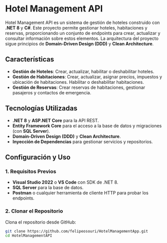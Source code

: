 # Hotel Management API

Hotel Management API es un sistema de gestión de hoteles construido con **.NET 8** y **C#**. Este proyecto permite gestionar hoteles, habitaciones y reservas, proporcionando un conjunto de endpoints para crear, actualizar y consultar información sobre estos elementos. La arquitectura del proyecto sigue principios de **Domain-Driven Design (DDD)** y **Clean Architecture**.

## Características

- **Gestión de Hoteles**: Crear, actualizar, habilitar o deshabilitar hoteles.
- **Gestión de Habitaciones**: Crear, actualizar, asignar precios, impuestos y ubicación de habitaciones. Habilitar o deshabilitar habitaciones.
- **Gestión de Reservas**: Crear reservas de habitaciones, gestionar pasajeros y contactos de emergencia.

## Tecnologías Utilizadas

- **.NET 8** y **ASP.NET Core** para la API REST.
- **Entity Framework Core** para el acceso a la base de datos y migraciones (con **SQL Server**).
- **Domain-Driven Design (DDD)** y **Clean Architecture**.
- **Inyección de Dependencias** para gestionar servicios y repositorios.

## Configuración y Uso

### 1. Requisitos Previos

- **Visual Studio 2022** o **VS Code** con SDK de .NET 8.
- **SQL Server** para la base de datos.
- **Postman** o cualquier herramienta de cliente HTTP para probar los endpoints.

### 2. Clonar el Repositorio

Clona el repositorio desde GitHub:

```bash
git clone https://github.com/felipeosouri/HotelManagementApp.git
cd HotelManagementAPI
